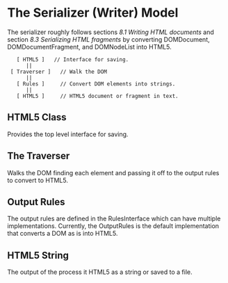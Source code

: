 # The Serializer (Writer) Model

The serializer roughly follows sections _8.1 Writing HTML documents_ and section
_8.3 Serializing HTML fragments_ by converting DOMDocument, DOMDocumentFragment,
and DOMNodeList into HTML5.

       [ HTML5 ]   // Interface for saving.
          ||
     [ Traverser ]   // Walk the DOM
          ||
       [ Rules ]     // Convert DOM elements into strings.
          ||
       [ HTML5 ]     // HTML5 document or fragment in text.


## HTML5 Class

Provides the top level interface for saving.

## The Traverser

Walks the DOM finding each element and passing it off to the output rules to
convert to HTML5.

## Output Rules

The output rules are defined in the RulesInterface which can have multiple
implementations. Currently, the OutputRules is the default implementation that
converts a DOM as is into HTML5.

## HTML5 String

The output of the process it HTML5 as a string or saved to a file.
